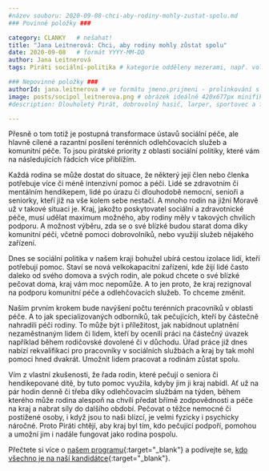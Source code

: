 ```yaml
---
#název souboru: 2020-09-08-chci-aby-rodiny-mohly-zustat-spolu.md
### Povinné položky ###

category: CLANKY   # nešahat!
title: "Jana Leitnerová: Chci, aby rodiny mohly zůstat spolu" 
date: 2020-09-08   # formát YYYY-MM-DD
author: Jana Leitnerová
tags: Piráti sociální-politika # kategorie odděleny mezerami, např. volby zemědělství životní-prostředí piráti (viz https://jihomoravsky.pirati.cz/tags/)

### Nepovinné položky ###
authorId: jana.leitnerova # ve formátu jmeno.prijmeni - prolinkování s profilem přes uid 
image: posts/socipol_leitnerova.png # obrázek ideálně 420x677px minifikovaný přes https://tinypng.com/
#description: Dlouholetý Pirát, dobrovolný hasič, larper, sportovec a fanda 3D tisku stojí v čele jihomoravské pirátské kandidátky. S čím vede Piráty na kraj?

---
```


Přesně o tom totiž je postupná transformace ústavů sociální péče, ale hlavně cílené a razantní posílení terénních odlehčovacích služeb a komunitní péče. To jsou pirátské priority z oblasti sociální politiky, které vám na následujících řádcích více přiblížím.

Každá rodina se může dostat do situace, že některý její člen nebo členka potřebuje více či méně intenzivní pomoc a péči. Lidé se zdravotním či mentálním hendikepem, lidé po úrazu či dlouhodobě nemocní, senioři a seniorky, kteří již na vše kolem sebe nestačí. A mnoho rodin na jižní Moravě už v takové situaci je. Kraj, jakožto poskytovatel sociální a zdravotnické péče, musí udělat maximum možného, aby rodiny měly v takových chvílích podporu. A možnost výběru, zda se o své blízké budou starat doma díky komunitní péči, včetně pomoci dobrovolníků, nebo využijí služeb nějakého zařízení.

Dnes se sociální politika v našem kraji bohužel ubírá cestou izolace lidí, kteří potřebují pomoc. Staví se nová velkokapacitní zařízení, kde žijí lidé často daleko od svého domova a svých rodin, ale pokud chcete o své blízké pečovat doma, kraj vám moc nepomůže. A to jen proto, že kraj rezignoval na podporu komunitní péče a odlehčovacích služeb. To chceme změnit.

Naším prvním krokem bude navýšení počtu terénních pracovníků v oblasti péče. A to jak specializovaných odborníků, tak pečujících, kteří by částečně nahradili péči rodiny. To může být i příležitost, jak nabídnout uplatnění nezaměstnaným lidem či lidem, kteří by ocenili práci na částečný úvazek například během rodičovské dovolené či v důchodu. Úřad práce již dnes nabízí rekvalifikaci pro pracovníky v sociálních službách a kraj by tak mohl pomoci hned dvakrát. Umožnit lidem pracovat a rodinám zůstat spolu.

Vím z vlastní zkušenosti, že řada rodin, které pečují o seniora či hendikepované dítě, by tuto pomoc využila, kdyby jim ji kraj nabídl. Ať už na pár hodin denně či třeba díky odlehčovacím službám na týden, během kterého může rodina alespoň na chvíli předat břímě zodpovědnosti a péče na kraj a nabrat síly do dalšího období. Pečovat o těžce nemocné či postižené osoby, i když jsou to naši blízcí, je velmi fyzicky i psychicky náročné. Proto Piráti chtějí, aby kraj byl tím, kdo pečující podpoří, pomohou a umožní jim i nadále fungovat jako rodina pospolu.

Přečtete si více o [našem programu](https://jihomoravsky.pirati.cz/program/){:target="_blank"} a podívejte se, [kdo všechno je na naší kandidátce](https://jihomoravsky.pirati.cz/kandidatka/){:target="_blank"}.
